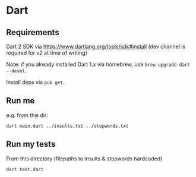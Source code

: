 # Dart

## Requirements

Dart 2 SDK via https://www.dartlang.org/tools/sdk#install (dev channel is required for v2 at time of writing)

Note: if you already installed Dart 1.x via homebrew, use `brew upgrade dart --devel`.

Install deps via `pub get`.

## Run me

e.g. from this dir:

`dart main.dart ../insults.txt ../stopwords.txt`

## Run my tests

From this directory (filepaths to insults & stopwords hardcoded)

`dart test.dart`
